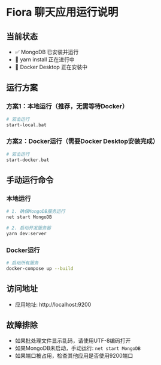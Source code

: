 # Fiora 聊天应用运行说明

## 当前状态
- ✅ MongoDB 已安装并运行
- 🔄 yarn install 正在进行中
- 🔄 Docker Desktop 正在安装中

## 运行方案

### 方案1：本地运行（推荐，无需等待Docker）
```bash
# 双击运行
start-local.bat
```

### 方案2：Docker运行（需要Docker Desktop安装完成）
```bash
# 双击运行
start-docker.bat
```

## 手动运行命令

### 本地运行
```bash
# 1. 确保MongoDB服务运行
net start MongoDB

# 2. 启动开发服务器
yarn dev:server
```

### Docker运行
```bash
# 启动所有服务
docker-compose up --build
```

## 访问地址
- 应用地址: http://localhost:9200

## 故障排除
- 如果批处理文件显示乱码，请使用UTF-8编码打开
- 如果MongoDB未启动，手动运行: `net start MongoDB`
- 如果端口被占用，检查其他应用是否使用9200端口